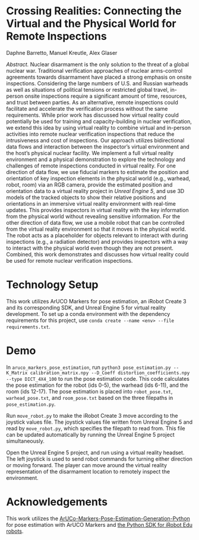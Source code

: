 # Crossing Realities: Connecting the Virtual and the Physical World for Remote Inspections

Daphne Barretto, Manuel Kreutle, Alex Glaser

*Abstract.* Nuclear disarmament is the only solution to the threat of a global nuclear war. Traditional verification approaches of nuclear arms-control agreements towards disarmament have placed a strong emphasis on onsite inspections. Considering the large numbers of U.S. and Russian warheads as well as situations of political tensions or restricted global travel, in-person onsite inspections require a significant amount of time, resources, and trust between parties. As an alternative, remote inspections could facilitate and accelerate the verification process without the same requirements. While prior work has discussed how virtual reality could potentially be used for training and capacity-building in nuclear verification, we extend this idea by using virtual reality to combine virtual and in-person activities into remote nuclear verification inspections that reduce the intrusiveness and cost of inspections. Our approach utilizes bidirectional data flows and interaction between the inspector’s virtual environment and the host’s physical nuclear facility. We implement a full virtual reality environment and a physical demonstration to explore the technology and challenges of remote inspections conducted in virtual reality. For one direction of data flow, we use fiducial markers to estimate the position and orientation of key inspection elements in the physical world (e.g., warhead, robot, room) via an RGB camera, provide the estimated position and orientation data to a virtual reality project in _Unreal Engine 5_, and use 3D models of the tracked objects to show their relative positions and orientations in an immersive virtual reality environment with real-time updates. This provides inspectors in virtual reality with the key information from the physical world without revealing sensitive information. For the other direction of data flow, we use a mobile robot that can be controlled from the virtual reality environment so that it moves in the physical world. The robot acts as a placeholder for objects relevant to interact with during inspections (e.g., a radiation detector) and provides inspectors with a way to interact with the physical world even though they are not present. Combined, this work demonstrates and discusses how virtual reality could be used for remote nuclear verification inspections.

# Technology Setup

This work utilizes ArUCO Markers for pose estimation, an iRobot Create 3 and its corresponding SDK, and Unreal Engine 5 for virtual reality development. To set up a conda environment with the dependency requirements for this project, use ```conda create --name <env> --file requirements.txt```.

# Demo

In ```aruco_markers_pose_estimation```, run ```python3 pose_estimation.py --K_Matrix calibration_matrix.npy --D_Coeff distortion_coefficients.npy --type DICT_4X4_100``` to run the pose estimation code. This code calculates the pose estimation for the robot (ids 0-5), the warhead (ids 6-11), and the room (ids 12-17). The pose estimation is placed into ```robot_pose.txt```, ```warhead_pose.txt```, and ```room_pose.txt``` based on the three filepaths in ```pose_estimation.py```.

Run ```move_robot.py``` to make the iRobot Create 3 move according to the joystick values file. The joystick values file written from Unreal Engine 5 and read by ```move_robot.py```, which specifies the filepath to read from. This file can be updated automatically by running the Unreal Engine 5 project simultaneously.

Open the Unreal Engine 5 project, and run using a virtual reality headset. The left joystick is used to send robot commands for turning either direction or moving forward. The player can move around the virtual reality representation of the disarmament location to remotely inspect the environment.

# Acknowledgements

This work utilizes the [ArUCo-Markers-Pose-Estimation-Generation-Python](https://github.com/GSNCodes/ArUCo-Markers-Pose-Estimation-Generation-Python) for pose estimation with ArUCO Markers and [the Python SDK for iRobot Edu robots](https://github.com/iRobotEducation/irobot-edu-python-sdk).
